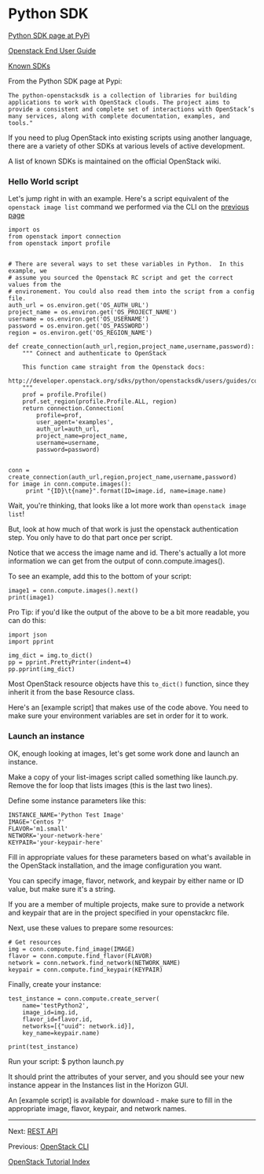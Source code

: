 # Python SDK
[Python SDK page at PyPi](https://pypi.python.org/pypi/openstacksdk)

[Openstack End User Guide](http://docs.openstack.org/user-guide/)

[Known SDKs](https://wiki.openstack.org/wiki/SDKs)


From the Python SDK page at Pypi:  
```
The python-openstacksdk is a collection of libraries for building applications to work with OpenStack clouds. The project aims to provide a consistent and complete set of interactions with OpenStack’s many services, along with complete documentation, examples, and tools."
```

If you need to plug OpenStack into existing scripts using another language, there are a variety of other SDKs at various levels of active development.

A list of known SDKs is maintained on the official OpenStack wiki.	 

### Hello World script

Let's jump right in with an example.  Here's a script equivalent of the `openstack image list` command we performed via the CLI on the [previous page](../archives-page/API-Access.html)

    import os
    from openstack import connection
    from openstack import profile
    
    
    # There are several ways to set these variables in Python.  In this example, we
    # assume you sourced the Openstack RC script and get the correct values from the
    # environement. You could also read them into the script from a config file.
    auth_url = os.environ.get('OS_AUTH_URL')
    project_name = os.environ.get('OS_PROJECT_NAME')
    username = os.environ.get('OS_USERNAME')
    password = os.environ.get('OS_PASSWORD')
    region = os.environ.get('OS_REGION_NAME')
    
    def create_connection(auth_url,region,project_name,username,password):
        """ Connect and authenticate to OpenStack
     
        This function came straight from the Openstack docs:
        http://developer.openstack.org/sdks/python/openstacksdk/users/guides/connect.html
        """
        prof = profile.Profile()
        prof.set_region(profile.Profile.ALL, region)
        return connection.Connection(
            profile=prof,
            user_agent='examples',
            auth_url=auth_url,
            project_name=project_name,
            username=username,
            password=password)
    
    
    conn = create_connection(auth_url,region,project_name,username,password)
    for image in conn.compute.images():
         print "{ID}\t{name}".format(ID=image.id, name=image.name)


Wait, you're thinking, that looks like a lot more work than `openstack image list`!

But, look at how much of that work is just the openstack authentication step.  You only have to do that part once per script.

Notice that we access the image name and id.  There's actually a lot more information we can get from the output of conn.compute.images().

To see an example, add this to the bottom of your script:

    image1 = conn.compute.images().next()
    print(image1)

Pro Tip: if you'd like the output of the above to be a bit more readable, you can do this:

    import json
    import pprint
    
    img_dict = img.to_dict()
    pp = pprint.PrettyPrinter(indent=4)
    pp.pprint(img_dict)


Most OpenStack resource objects have this `to_dict()` function, since they inherit it from the base Resource class.

Here's an [example script] that makes use of the code above.  You need to make sure your environment variables are set in order for it to work.

### Launch an instance

OK, enough looking at images, let's get some work done and launch an instance. 

Make a copy of your list-images script called something like launch.py.  Remove the for loop that lists images (this is the last two lines).

Define some instance parameters like this:

    INSTANCE_NAME='Python Test Image'
    IMAGE='Centos 7'
    FLAVOR='m1.small'
    NETWORK='your-network-here'
    KEYPAIR='your-keypair-here'

Fill in appropriate values for these parameters based on what's available in the OpenStack installation, and the image configuration you want.

You can specify image, flavor, network, and keypair by either name or ID value, but make sure it's a string.

If you are a member of multiple projects, make sure to provide a network and keypair that are in the project specified in your openstackrc file.

Next, use these values to prepare some resources:

    # Get resources
    img = conn.compute.find_image(IMAGE)
    flavor = conn.compute.find_flavor(FLAVOR)
    network = conn.network.find_network(NETWORK_NAME)
    keypair = conn.compute.find_keypair(KEYPAIR)

Finally, create your instance:

    test_instance = conn.compute.create_server(
        name='testPython2', 
        image_id=img.id, 
        flavor_id=flavor.id, 
        networks=[{"uuid": network.id}], 
        key_name=keypair.name)
    
    print(test_instance)

Run your script: 
    $ python launch.py  

It should print the attributes of your server, and you should see your new instance appear in the Instances list in the Horizon GUI.

An [example script] is available for download - make sure to fill in the appropriate image, flavor, keypair, and network names.

******

Next: [REST API](REST-API.html)

Previous: [OpenStack CLI](OpenStack-CLI.html)

[OpenStack Tutorial Index](OpenStack-Tutorial-Index.html)

